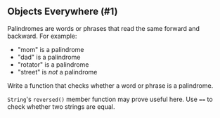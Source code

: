 ## Objects Everywhere (#1)

Palindromes are words or phrases that read the same forward and backward. For
example:

- "mom" is a palindrome
- "dad" is a palindrome
- "rotator" is a palindrome
- "street" is *not* a palindrome

Write a function that checks whether a word or phrase is a palindrome.

<div class="hint">

`String`'s `reversed()` member function may prove useful here. Use `==`
to check whether two strings are equal.

</div>